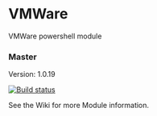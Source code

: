 # VMWare
VMWare powershell module

### Master

Version: 1.0.19

[![Build status](https://ci.appveyor.com/api/projects/status/v6ex7ak8plsoutn5/branch/dev?svg=true)](https://ci.appveyor.com/project/jeffbuenting/vmware/branch/dev)


See the Wiki for more Module information.
